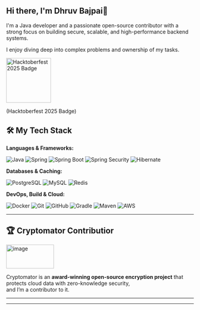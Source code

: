 ## Hi there, I'm Dhruv Bajpai👋

I'm a Java developer and a passionate open-source contributor with a strong focus on building secure, scalable, and high-performance backend systems.

I enjoy diving deep into complex problems and ownership of my tasks.

<a href="https://holopin.io/@dhruvbajpai29">
  <img src="https://assets.holopin.io/hf2025levels/lvl5-human.webp" alt="Hacktoberfest 2025 Badge" width="120">
</a>
<p>(Hacktoberfest 2025 Badge)</p>
<!--
**dhruvbajpai29/dhruvbajpai29** is a ✨ _special_ ✨ repository because its `README.md` (this file) appears on your GitHub profile.
-->

## 🛠️ My Tech Stack  

**Languages & Frameworks:**  
<p>
  <img src="https://img.shields.io/badge/Java-ED8B00?style=for-the-badge&logo=openjdk&logoColor=white" alt="Java">
  <img src="https://img.shields.io/badge/Spring-6DB33F?style=for-the-badge&logo=spring&logoColor=white" alt="Spring">
  <img src="https://img.shields.io/badge/Spring%20Boot-6DB33F?style=for-the-badge&logo=springboot&logoColor=white" alt="Spring Boot">
  <img src="https://img.shields.io/badge/Spring%20Security-6DB33F?style=for-the-badge&logo=springsecurity&logoColor=white" alt="Spring Security">
  <img src="https://img.shields.io/badge/Hibernate-59666C?style=for-the-badge&logo=hibernate&logoColor=white" alt="Hibernate">
</p>

**Databases & Caching:**  
<p>
  <img src="https://img.shields.io/badge/PostgreSQL-4169E1?style=for-the-badge&logo=postgresql&logoColor=white" alt="PostgreSQL">
  <img src="https://img.shields.io/badge/MySQL-4479A1?style=for-the-badge&logo=mysql&logoColor=white" alt="MySQL">
  <img src="https://img.shields.io/badge/Redis-DC382D?style=for-the-badge&logo=redis&logoColor=white" alt="Redis">
</p>

**DevOps, Build & Cloud:**  
<p>
  <img src="https://img.shields.io/badge/Docker-2496ED?style=for-the-badge&logo=docker&logoColor=white" alt="Docker">
  <img src="https://img.shields.io/badge/Git-F05032?style=for-the-badge&logo=git&logoColor=white" alt="Git">
  <img src="https://img.shields.io/badge/GitHub-181717?style=for-the-badge&logo=github&logoColor=white" alt="GitHub">
  <img src="https://img.shields.io/badge/Gradle-02303A?style=for-the-badge&logo=gradle&logoColor=white" alt="Gradle">
  <img src="https://img.shields.io/badge/Maven-C71A36?style=for-the-badge&logo=apachemaven&logoColor=white" alt="Maven">
  <img src="https://img.shields.io/badge/AWS-232F3E?style=for-the-badge&logo=amazonaws&logoColor=white" alt="AWS">
</p>


---

## 🏆 Cryptomator Contributior

<p>
  <img width="128" height="64" alt="image" src="https://github.com/user-attachments/assets/9c5a7a83-ece9-4f21-9a76-3e57af32d78a" />
</p>

Cryptomator is an **award-winning open-source encryption project** that protects cloud data with zero-knowledge security,  
and I’m  a contributor to it.  


---

---
